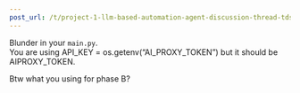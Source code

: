 ```yaml
---
post_url: /t/project-1-llm-based-automation-agent-discussion-thread-tds-jan-2025/164277/437
---
```

Blunder in your `main.py`.  
You are using API\_KEY = os.getenv(“AI\_PROXY\_TOKEN”) but it should be AIPROXY\_TOKEN.

Btw what you using for phase B?